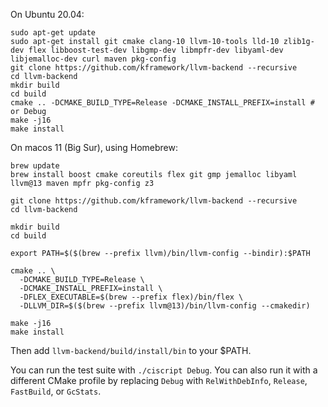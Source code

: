 On Ubuntu 20.04:
```shell
sudo apt-get update
sudo apt-get install git cmake clang-10 llvm-10-tools lld-10 zlib1g-dev flex libboost-test-dev libgmp-dev libmpfr-dev libyaml-dev libjemalloc-dev curl maven pkg-config
git clone https://github.com/kframework/llvm-backend --recursive
cd llvm-backend
mkdir build
cd build
cmake .. -DCMAKE_BUILD_TYPE=Release -DCMAKE_INSTALL_PREFIX=install # or Debug
make -j16
make install
```

On macos 11 (Big Sur), using Homebrew:
```shell
brew update
brew install boost cmake coreutils flex git gmp jemalloc libyaml llvm@13 maven mpfr pkg-config z3

git clone https://github.com/kframework/llvm-backend --recursive
cd llvm-backend

mkdir build
cd build

export PATH=$($(brew --prefix llvm)/bin/llvm-config --bindir):$PATH

cmake .. \
  -DCMAKE_BUILD_TYPE=Release \
  -DCMAKE_INSTALL_PREFIX=install \
  -DFLEX_EXECUTABLE=$(brew --prefix flex)/bin/flex \
  -DLLVM_DIR=$($(brew --prefix llvm@13)/bin/llvm-config --cmakedir)

make -j16
make install
```

Then add `llvm-backend/build/install/bin` to your $PATH.

You can run the test suite with `./ciscript Debug`. You can also run it with a different CMake profile by replacing `Debug` with `RelWithDebInfo`, `Release`, `FastBuild`, or `GcStats`.
